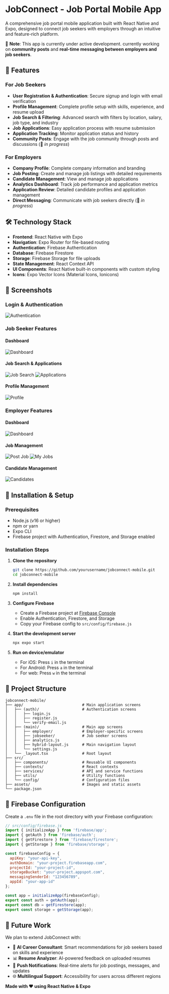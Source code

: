 # JobConnect - Job Portal Mobile App

A comprehensive job portal mobile application built with React Native and Expo, designed to connect job seekers with employers through an intuitive and feature-rich platform.  

🚧 **Note**: This app is currently under active development. currently working on **community posts** and **real-time messaging between employers and job seekers**.  

## 🚀 Features

### For Job Seekers
- **User Registration & Authentication**: Secure signup and login with email verification  
- **Profile Management**: Complete profile setup with skills, experience, and resume upload  
- **Job Search & Filtering**: Advanced search with filters by location, salary, job type, and industry  
- **Job Applications**: Easy application process with resume submission  
- **Application Tracking**: Monitor application status and history  
- **Community Posts**: Engage with the job community through posts and discussions (🔄 *in progress*)  

### For Employers
- **Company Profile**: Complete company information and branding  
- **Job Posting**: Create and manage job listings with detailed requirements  
- **Candidate Management**: View and manage job applications  
- **Analytics Dashboard**: Track job performance and application metrics  
- **Application Review**: Detailed candidate profiles and application management  
- **Direct Messaging**: Communicate with job seekers directly (🔄 *in progress*)  

## 🛠️ Technology Stack

- **Frontend**: React Native with Expo  
- **Navigation**: Expo Router for file-based routing  
- **Authentication**: Firebase Authentication  
- **Database**: Firebase Firestore  
- **Storage**: Firebase Storage for file uploads  
- **State Management**: React Context API  
- **UI Components**: React Native built-in components with custom styling  
- **Icons**: Expo Vector Icons (Material Icons, Ionicons)  

## 📱 Screenshots

### Login & Authentication
![Authentication](screenshots/login.png)

### Job Seeker Features

#### Dashboard
![Dashboard](screenshots/dashboard.png)

#### Job Search & Applications
![Job Search](screenshots/jobss.png)
![Applications](screenshots/applications.jpg)

#### Profile Management
![Profile](screenshots/profile.png)

### Employer Features

#### Dashboard
![Dashboard](screenshots/dash.png)

#### Job Management
![Post Job](screenshots/post.png)
![My Jobs](screenshots/myjob.png)

#### Candidate Management
![Candidates](screenshots/candidate.png) 

## 🔧 Installation & Setup

### Prerequisites
- Node.js (v16 or higher)  
- npm or yarn  
- Expo CLI  
- Firebase project with Authentication, Firestore, and Storage enabled  

### Installation Steps

1. **Clone the repository**
   ```bash
   git clone https://github.com/yourusername/jobconnect-mobile.git
   cd jobconnect-mobile
   ```

2. **Install dependencies**
   ```bash
   npm install
   ```

3. **Configure Firebase**
   - Create a Firebase project at [Firebase Console](https://console.firebase.google.com/)  
   - Enable Authentication, Firestore, and Storage  
   - Copy your Firebase config to `src/config/firebase.js`  

4. **Start the development server**
   ```bash
   npx expo start
   ```

5. **Run on device/emulator**
   - For iOS: Press `i` in the terminal  
   - For Android: Press `a` in the terminal  
   - For web: Press `w` in the terminal  

## 📁 Project Structure

```
jobconnect-mobile/
├── app/                          # Main application screens
│   ├── (auth)/                   # Authentication screens
│   │   ├── login.js
│   │   ├── register.js
│   │   └── verify-email.js
│   ├── (main)/                   # Main app screens
│   │   ├── employer/             # Employer-specific screens
│   │   ├── jobseeker/            # Job seeker screens
│   │   ├── analytics.js
│   │   ├── hybrid-layout.js      # Main navigation layout
│   │   └── settings.js
│   └── _layout.tsx               # Root layout
├── src/
│   ├── components/               # Reusable UI components
│   ├── contexts/                 # React contexts
│   ├── services/                 # API and service functions
│   ├── utils/                    # Utility functions
│   └── config/                   # Configuration files
├── assets/                       # Images and static assets
└── package.json
```

## 🔐 Firebase Configuration

Create a `.env` file in the root directory with your Firebase configuration:

```javascript
// src/config/firebase.js
import { initializeApp } from 'firebase/app';
import { getAuth } from 'firebase/auth';
import { getFirestore } from 'firebase/firestore';
import { getStorage } from 'firebase/storage';

const firebaseConfig = {
  apiKey: "your-api-key",
  authDomain: "your-project.firebaseapp.com",
  projectId: "your-project-id",
  storageBucket: "your-project.appspot.com",
  messagingSenderId: "123456789",
  appId: "your-app-id"
};

const app = initializeApp(firebaseConfig);
export const auth = getAuth(app);
export const db = getFirestore(app);
export const storage = getStorage(app);
```

## 🧭 Future Work

We plan to extend JobConnect with:  
- 🤖 **AI Career Consultant**: Smart recommendations for job seekers based on skills and experience  
- 📊 **Resume Analyzer**: AI-powered feedback on uploaded resumes  
- 🔔 **Push Notifications**: Real-time alerts for job postings, messages, and updates  
- 🌐 **Multilingual Support**: Accessibility for users across different regions  


**Made with ❤️ using React Native & Expo**  
